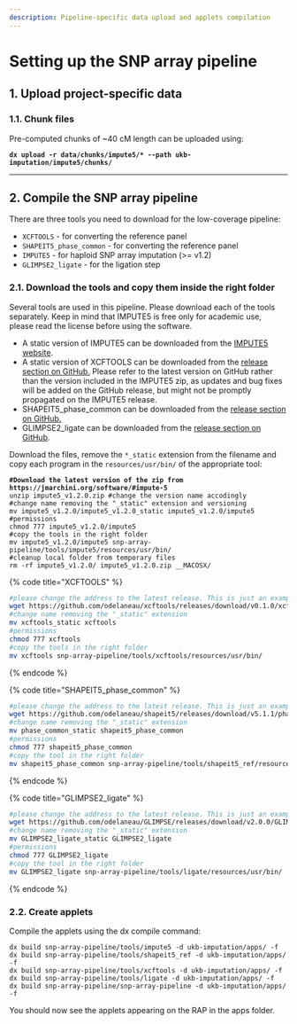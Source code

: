 ```yaml
---
description: Pipeline-specific data upload and applets compilation
---
```


# Setting up the SNP array pipeline

## 1. Upload project-specific data

### 1.1. Chunk files

Pre-computed chunks of \~40 cM length can be uploaded using:

<pre><code><strong>dx upload -r data/chunks/impute5/* --path ukb-imputation/impute5/chunks/
</strong></code></pre>

***

## 2. Compile the SNP array pipeline

There are three tools you need to download for the low-coverage pipeline:

* `XCFTOOLS` - for converting the reference panel
* `SHAPEIT5_phase_common` - for converting the reference panel
* `IMPUTE5` - for haploid SNP array imputation (>= v1.2)
* `GLIMPSE2_ligate` - for the ligation step

### **2.1. Download the tools and copy them inside the right folder**

Several tools are used in this pipeline. Please download each of the tools separately. Keep in mind that IMPUTE5 is free only for academic use, please read the license before using the software.

* A static version of IMPUTE5 can be downloaded from the [IMPUTE5 website](https://jmarchini.org/software/#impute-5).
* A static version of XCFTOOLS can be downloaded from the [release section on GitHub.](https://github.com/odelaneau/xcftools/releases) Please refer to the latest version on GitHub rather than the version included in the IMPUTE5 zip, as updates and bug fixes will be added on the GitHub release, but might not be promptly propagated on the IMPUTE5 release.
* SHAPEIT5\_phase\_common can be downloaded from the [release section on GitHub.](https://github.com/odelaneau/shapeit5/releases)
* GLIMPSE2\_ligate can be downloaded from the [release section on GitHub](https://github.com/odelaneau/GLIMPSE/releases).

Download the files, remove the `*_static` extension from the filename and copy each program in the `resources/usr/bin/` of the appropriate tool:

<pre class="language-bash" data-title="IMPUTE5 v1.2"><code class="lang-bash"><strong>#Download the latest version of the zip from https://jmarchini.org/software/#impute-5 
</strong>unzip impute5_v1.2.0.zip #change the version name accodingly
#change name removing the "_static" extension and versioning
mv impute5_v1.2.0/impute5_v1.2.0_static impute5_v1.2.0/impute5
#permissions
chmod 777 impute5_v1.2.0/impute5
#copy the tools in the right folder
mv impute5_v1.2.0/impute5 snp-array-pipeline/tools/impute5/resources/usr/bin/
#cleanup local folder from temporary files
rm -rf impute5_v1.2.0/ impute5_v1.2.0.zip __MACOSX/
</code></pre>

{% code title="XCFTOOLS" %}
```bash
#please change the address to the latest release. This is just an example.
wget https://github.com/odelaneau/xcftools/releases/download/v0.1.0/xcftools_static
#change name removing the "_static" extension
mv xcftools_static xcftools
#permissions
chmod 777 xcftools
#copy the tools in the right folder
mv xcftools snp-array-pipeline/tools/xcftools/resources/usr/bin/
```
{% endcode %}

{% code title="SHAPEIT5_phase_common" %}
```bash
#please change the address to the latest release. This is just an example.
wget https://github.com/odelaneau/shapeit5/releases/download/v5.1.1/phase_common_static
#change name removing the "_static" extension
mv phase_common_static shapeit5_phase_common
#permissions
chmod 777 shapeit5_phase_common
#copy the tool in the right folder
mv shapeit5_phase_common snp-array-pipeline/tools/shapeit5_ref/resources/usr/bin/
```
{% endcode %}

{% code title="GLIMPSE2_ligate" %}
```bash
#please change the address to the latest release. This is just an example.
wget https://github.com/odelaneau/GLIMPSE/releases/download/v2.0.0/GLIMPSE2_ligate_static
#change name removing the "_static" extension
mv GLIMPSE2_ligate_static GLIMPSE2_ligate
#permissions
chmod 777 GLIMPSE2_ligate
#copy the tool in the right folder
mv GLIMPSE2_ligate snp-array-pipeline/tools/ligate/resources/usr/bin/
```
{% endcode %}

### **2.2. Create applets**

Compile the applets using the dx compile command:

```
dx build snp-array-pipeline/tools/impute5 -d ukb-imputation/apps/ -f 
dx build snp-array-pipeline/tools/shapeit5_ref -d ukb-imputation/apps/ -f 
dx build snp-array-pipeline/tools/xcftools -d ukb-imputation/apps/ -f 
dx build snp-array-pipeline/tools/ligate -d ukb-imputation/apps/ -f 
dx build snp-array-pipeline/snp-array-pipeline -d ukb-imputation/apps/ -f 
```

You should now see the applets appearing on the RAP in the apps folder.


